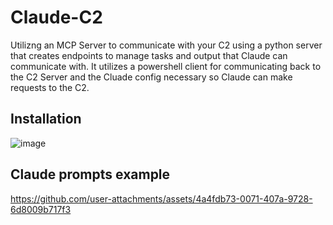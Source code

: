 # Claude-C2
Utilizng an MCP Server to communicate with your C2 using a python server that creates endpoints to manage tasks and output that Claude can communicate with.
It utilizes a powershell client for communicating back to the C2 Server and the Cluade config necessary so Claude can make requests to the C2.

## Installation

![image](https://github.com/user-attachments/assets/a26e7278-5984-4b30-8d15-02348646a0b3)

## Claude prompts example



https://github.com/user-attachments/assets/4a4fdb73-0071-407a-9728-6d8009b717f3


